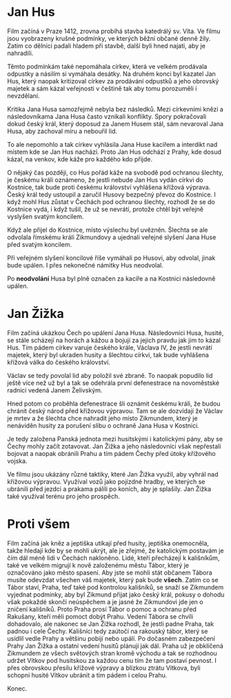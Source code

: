 # Jan Hus

Film začíná v Praze 1412, zrovna probíhá stavba katedrálý sv. Víta. Ve filmu jsou vyobrazeny krušné podmínky, ve kterých běžní občané denně žily. Zatím co dělníci padali hladem při stavbě, další byli hned najati, aby je nahradili.

Těmto podmínkám také nepomáhala církev, která ve velkém prodávala odpustky a násilím si vymáhala desátky. Na druhém konci byl kazatel Jan Hus, který naopak kritizoval církev za prodávání odpustků a jeho obrovský majetek a sám kázal veřejnosti v češtině tak aby tomu porozuměli i nevzdělaní.

Kritika Jana Husa samozřejmě nebyla bez následků. Mezi církevními knězi a následovníkama Jana Husa často vznikali konflikty. Spory pokračovali dokud český král, který doposud za Janem Husem stál, sám nevaroval Jana Husa, aby zachoval míru a nebouřil lid.

To ale nepomohlo a tak církev vyhlásila Jana Huse kacířem a interdikt nad místem kde se Jan Hus nachází. Proto Jan Hus odchází z Prahy, kde dosud kázal, na venkov, kde káže pro každého kdo přijde.

O nějaký čas později, co Hus pořád káže na svobodě pod ochranou šlechty, je českému králi oznámeno, že jestli nebude Jan Hus vydán církvi do Kostnice, tak bude proti českému království vyhlášena křížová výprava. Český král tedy ustoupil a zaručil Husovy bezpečný převoz do Kostnice. I když mohl Hus zůstat v Čechách pod ochranou šlechty, rozhodl že se do Kostnice vydá, i když tušil, že už se nevrátí, protože chtěl být veřejně vyslyšen svatým koncilem.

Když ale přijel do Kostnice, místo výslechu byl uvězněn. Šlechta se ale odvolala římskému králi Zikmundovy a ujednali veřejné slyšení Jana Huse před svatým koncilem.

Při veřejném slyšení koncilové říše vymáhali po Husovi, aby odvolal, jinak bude upálen. I přes nekonečné námitky Hus neodvolal.

Po **neodvolání** Husa byl plně označen za kacíře a na Kostnici následovně upálen.

# Jan Žižka

Film začíná ukázkou Čech po upálení Jana Husa. Následovníci Husa, husité, se stále scházejí na horách a kážou a bojují za jejich pravdu jak jim to kázal Hus. Tím pádem církev varuje českého krále, Václava IV, že jestli nevrátí majetek, který byl ukraden husity a šlechtou církvi, tak bude vyhlášena křížová válka do českého království.

Václav se tedy povolal lid aby položil své zbraně. To naopak popudilo lid ještě více než už byl a tak se odehrála první defenestrace na novoměstské radnici vedená Janem Želivským. 

Hned potom co proběhla defenestrace šli oznámit českému králi, že budou chránit český národ před křížovou výpravou. Tam se ale dozvídají že Václav je mrtev a že šlechta chce nahradit jeho místo Zikmundem, který je nenáviděn husity za porušení slibu o ochraně Jana Husa v Kostnici.

Je tedy založena Panská jednota mezi husitskými i katolickými pány, aby se Čechy mohly začít zotavovat. Jan Žižka a jeho následovníci však nepřestali bojovat a naopak obránili Prahu a tím pádem Čechy před útoky křížového vojska.

Ve filmu jsou ukázány různé taktiky, které Jan Žižka využil, aby vyhrál nad křížovou výpravou. Využíval vozů jako pojízdné hradby, ve kterých se ubránili před jezdci a prakama pálili po koních, aby je splašily. Jan Žižka také využíval terénu pro jeho prospěch.

# Proti všem

Film začíná jak kněz a jeptiška utíkají před husity, jeptiška onemocněla, takže hledají kde by se mohli ukrýt, ale je zřejmé, že katolickým postavám je čím dál méně lidi v Čechách nakloněno.
Lidé, kteří přecházejí k kališníkům, také ve velkém migrují k nově založenému městu Tábor, který je označováno jako město spasení. Aby jste se mohli stát občanem Tábora musíte odevzdat všechen váš majetek, který pak bude **všech**.
Zatím co se Tábor staví, Praha, teď také pod kontrolou kališníků, se snaží se Zikmundem vyjednat podmínky, aby byl Zikmund přijat jako český král, pokusy o dohodu však pokaždé skončí neúspěchem a je jasné že Zikmundovi jde jen o zničení kališníků.
Proto Praha prosí Tábor o pomoc a ochranu před Rakušany, kteří měli pomoct dobýt Prahu. Vedení Tábora se chvíli dohadovalo, ale nakonec se Jan Žižka rozhodl, že jestli padne Praha, tak padnou i cele Čechy. Kališníci tedy zaútočí na rakouský tábor, který se usídlil vedle Prahy a většinu pobijí nebo upálí.
Po dočasném zabezpečení Prahy Jan Žižka a ostatní vedení husitů plánují jak dál. Praha už je obklíčená Zikmundem ze všech světových stran kromě východu a tak se rozhodnou udržet Vítkov pod husitskou za každou cenu tím že tam postaví pevnost.
I přes obrovskou přesilu křížové výpravy a blízkou ztrátu Vítkova, byli schopni husité Vítkov ubránit a tím pádem i celou Prahu.

Konec.